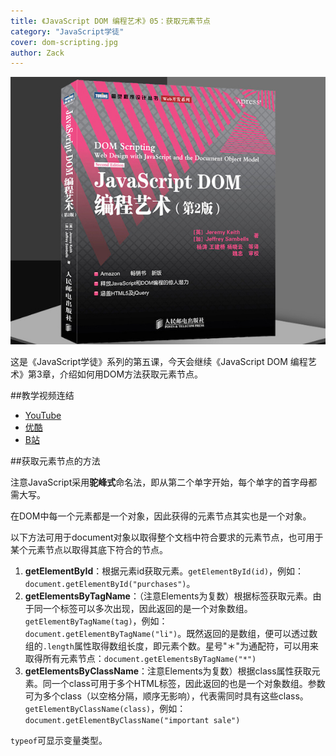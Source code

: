 ```yaml
---
title: 《JavaScript DOM 编程艺术》05：获取元素节点
category: "JavaScript学徒"
cover: dom-scripting.jpg
author: Zack
---
```


![JavaScript DOM 编程艺术](dom-scripting.jpg)

这是《JavaScript学徒》系列的第五课，今天会继续《JavaScript DOM 编程艺术》第3章，介绍如何用DOM方法获取元素节点。

##教学视频连结

* [YouTube](https://youtu.be/lwc45ZTDE54)
* [优酷](https://v.youku.com/v_show/id_XMzgwODMyMzgyNA==.html)
* [B站](https://www.bilibili.com/video/av30977472/)


##获取元素节点的方法

注意JavaScript采用**驼峰式**命名法，即从第二个单字开始，每个单字的首字母都需大写。

在DOM中每一个元素都是一个对象，因此获得的元素节点其实也是一个对象。

以下方法可用于document对象以取得整个文档中符合要求的元素节点，也可用于某个元素节点以取得其底下符合的节点。

1. **getElementById**：根据元素id获取元素。`getElementById(id)`，例如：`document.getElementById("purchases")`。
2. **getElementsByTagName**：（注意Elements为复数）根据标签获取元素。由于同一个标签可以多次出现，因此返回的是一个对象数组。`getElementByTagName(tag)`，例如：`document.getElementByTagName("li")`。既然返回的是数组，便可以透过数组的`.length`属性取得数组长度，即元素个数。星号"＊"为通配符，可以用来取得所有元素节点：`document.getElementsByTagName("*")`
3. **getElementsByClassName**：注意Elements为复数）根据class属性获取元素。同一个class可用于多个HTML标签，因此返回的也是一个对象数组。参数可为多个class（以空格分隔，顺序无影响），代表需同时具有这些class。`getElementByClassName(class)`，例如：`document.getElementByClassName("important sale")`

`typeof`可显示变量类型。